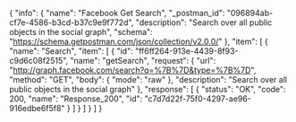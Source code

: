 {
  "info": {
    "name": "Facebook Get Search",
    "_postman_id": "096894ab-cf7e-4586-b3cd-b37c9e9f772d",
    "description": "Search over all public objects in the social graph",
    "schema": "https://schema.getpostman.com/json/collection/v2.0.0/"
  },
  "item": [
    {
      "name": "Search",
      "item": [
        {
          "id": "ff6ff264-913e-4439-8f93-c9d6c08f2515",
          "name": "getSearch",
          "request": {
            "url": "http://graph.facebook.com/search?q=%7B%7D&type=%7B%7D",
            "method": "GET",
            "body": {
              "mode": "raw"
            },
            "description": "Search over all public objects in the social graph"
          },
          "response": [
            {
              "status": "OK",
              "code": 200,
              "name": "Response_200",
              "id": "c7d7d22f-75f0-4297-ae96-916edbe6f5f8"
            }
          ]
        }
      ]
    }
  ]
}